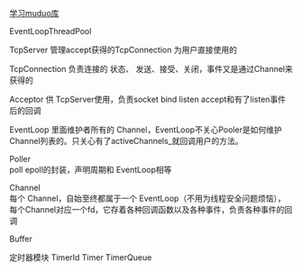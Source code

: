 

[学习muduo库](https://github.com/zhaozhengcoder/muduo)

EventLoopThreadPool




TcpServer
管理accept获得的TcpConnection
为用户直接使用的


TcpConnection
负责连接的 状态、 发送、接受、关闭，事件又是通过Channel来获得的


Acceptor
供 TcpServer使用，负责socket bind listen accept和有了listen事件后的回调








EventLoop
里面维护者所有的 Channel，EventLoop不关心Pooler是如何维护Channel列表的。只关心有了activeChannels_就回调用户的方法。


Poller   
poll  epoll的封装，声明周期和 EventLoop相等


Channel      
每个 Channel，自始至终都属于一个 EventLoop（不用为线程安全问题烦恼），   每个Channel对应一个fd，它存着各种回调函数以及各种事件，负责各种事件的回调


Buffer


定时器模块
TimerId  Timer TimerQueue

